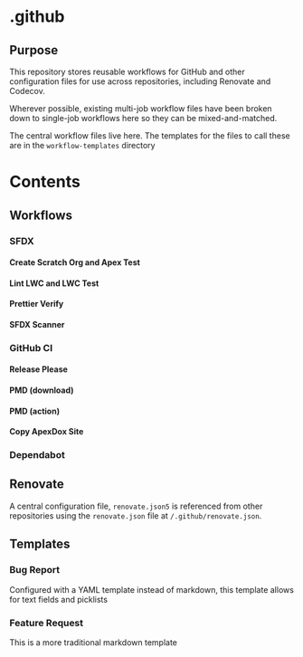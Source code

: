 # .github

## Purpose

This repository stores reusable workflows for GitHub and other configuration files for use across repositories, including Renovate and Codecov.

Wherever possible, existing multi-job workflow files have been broken down to single-job workflows here so they can be mixed-and-matched.

The central workflow files live here. The templates for the files to call these are in the `workflow-templates` directory

# Contents

## Workflows

### SFDX

#### Create Scratch Org and Apex Test

#### Lint LWC and LWC Test

#### Prettier Verify

#### SFDX Scanner

### GitHub CI

#### Release Please

#### PMD (download)

#### PMD (action)

#### Copy ApexDox Site

### Dependabot

## Renovate

A central configuration file, `renovate.json5` is referenced from other repositories using the `renovate.json` file at `/.github/renovate.json`.

## Templates

### Bug Report

Configured with a YAML template instead of markdown, this template allows for text fields and picklists

### Feature Request

This is a more traditional markdown template
